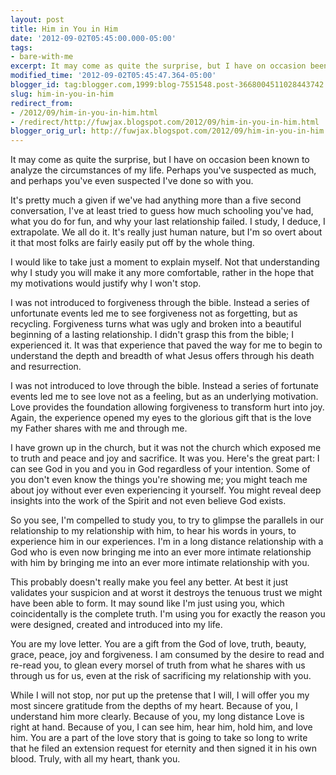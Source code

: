 ```yaml
---
layout: post
title: Him in You in Him
date: '2012-09-02T05:45:00.000-05:00'
tags: 
- bare-with-me
excerpt: It may come as quite the surprise, but I have on occasion been known to analyze the circumstances - and people - in my life.
modified_time: '2012-09-02T05:45:47.364-05:00'
blogger_id: tag:blogger.com,1999:blog-7551548.post-3668004511028443742
slug: him-in-you-in-him
redirect_from: 
- /2012/09/him-in-you-in-him.html
- /redirect/http://fuwjax.blogspot.com/2012/09/him-in-you-in-him.html
blogger_orig_url: http://fuwjax.blogspot.com/2012/09/him-in-you-in-him.html
---
```


It may come as quite the surprise, but I have on occasion been known to analyze the circumstances of my life. Perhaps you've suspected as much, and perhaps you've even suspected I've done so with you.

It's pretty much a given if we've had anything more than a five second conversation, I've at least tried to guess how much schooling you've had, what you do for fun, and why your last relationship failed. I study, I deduce, I extrapolate. We all do it. It's really just human nature, but I'm so overt about it that most folks are fairly easily put off by the whole thing.

I would like to take just a moment to explain myself. Not that understanding why I study you will make it any more comfortable, rather in the hope that my motivations would justify why I won't stop.

I was not introduced to forgiveness through the bible. Instead a series of unfortunate events led me to see forgiveness not as forgetting, but as recycling. Forgiveness turns what was ugly and broken into a beautiful beginning of a lasting relationship. I didn't grasp this from the bible; I experienced it. It was that experience that paved the way for me to begin to understand the depth and breadth of what Jesus offers through his death and resurrection.

I was not introduced to love through the bible. Instead a series of fortunate events led me to see love not as a feeling, but as an underlying motivation. Love provides the foundation allowing forgiveness to transform hurt into joy. Again, the experience opened my eyes to the glorious gift that is the love my Father shares with me and through me.

I have grown up in the church, but it was not the church which exposed me to truth and peace and joy and sacrifice. It was you. Here's the great part: I can see God in you and you in God regardless of your intention. Some of you don't even know the things you're showing me; you might teach me about joy without ever even experiencing it yourself. You might reveal deep insights into the work of the Spirit and not even believe God exists.

So you see, I'm compelled to study you, to try to glimpse the parallels in our relationship to my relationship with him, to hear his words in yours, to experience him in our experiences. I'm in a long distance relationship with a God who is even now bringing me into an ever more intimate relationship with him by bringing me into an ever more intimate relationship with you.

This probably doesn't really make you feel any better. At best it just validates your suspicion and at worst it destroys the tenuous trust we might have been able to form. It may sound like I'm just using you, which coincidentally is the complete truth. I'm using you for exactly the reason you were designed, created and introduced into my life.

You are my love letter. You are a gift from the God of love, truth, beauty, grace, peace, joy and forgiveness. I am consumed by the desire to read and re-read you, to glean every morsel of truth from what he shares with us through us for us, even at the risk of sacrificing my relationship with you.

While I will not stop, nor put up the pretense that I will, I will offer you my most sincere gratitude from the depths of my heart. Because of you, I understand him more clearly. Because of you, my long distance Love is right at hand. Because of you, I can see him, hear him, hold him, and love him. You are a part of the love story that is going to take so long to write that he filed an extension request for eternity and then signed it in his own blood. Truly, with all my heart, thank you.